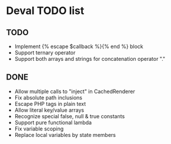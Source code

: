 Deval TODO list
===============

TODO
----

- Implement {% escape $callback %}{% end %} block
- Support ternary operator
- Support both arrays and strings for concatenation operator "."

DONE
----

- Allow multiple calls to "inject" in CachedRenderer
- Fix absolute path inclusions
- Escape PHP tags in plain text
- Allow literal key/value arrays
- Recognize special false, null & true constants
- Support pure functional lambda
- Fix variable scoping
- Replace local variables by state members
